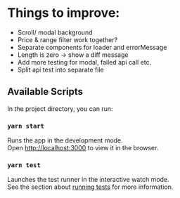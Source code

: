 
# Things to improve:
- Scroll/ modal background
- Price & range filter work together?
- Separate components for loader and errorMessage
- Length is zero -> show a diff message
- Add more testing for modal, failed api call etc.
- Split api test into separate file


## Available Scripts

In the project directory, you can run:

### `yarn start`

Runs the app in the development mode.\
Open [http://localhost:3000](http://localhost:3000) to view it in the browser.


### `yarn test`

Launches the test runner in the interactive watch mode.\
See the section about [running tests](https://facebook.github.io/create-react-app/docs/running-tests) for more information.

